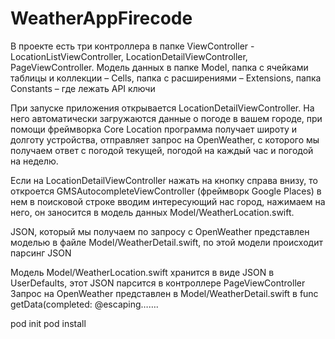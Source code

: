 # WeatherAppFirecode

В проекте есть три контроллера в папке ViewController -  LocationListViewController, LocationDetailViewController, PageViewController. Модель данных в папке Model, папка c ячейками таблицы и коллекции – Cells, папка с расширениями – Extensions, папка Constants – где лежать API ключи

При запуске приложения открывается LocationDetailViewController. На него автоматически загружаются данные о погоде в вашем городе, при помощи фреймворка Core Location программа получает широту и долготу устройства, отправляет запрос на OpenWeather, с которого мы получаем ответ с погодой текущей, погодой на каждый час и погодой на неделю.

Если на LocationDetailViewController нажать на кнопку справа внизу, то откроется GMSAutocompleteViewController (фреймворк Google Places) в нем в поисковой строке вводим интересующий нас город, нажимаем на него, он заносится в модель данных Model/WeatherLocation.swift.

JSON, который мы получаем по запросу с OpenWeather представлен моделью в файле Model/WeatherDetail.swift, по этой модели происходит парсинг JSON

Модель Model/WeatherLocation.swift хранится в виде JSON в UserDefaults, этот JSON парсится в контроллере PageViewController
Запрос на OpenWeather представлен в Model/WeatherDetail.swift в func getData(completed: @escaping…….

pod init
pod install
